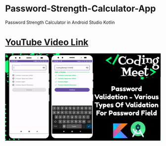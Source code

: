 # Password-Strength-Calculator-App
Password Strength Calculator in Android Studio Kotlin

# [YouTube Video Link](https://youtu.be/9kDSJamd5jk)

![Password Strength Calculator App](screenshort/img1.png)

